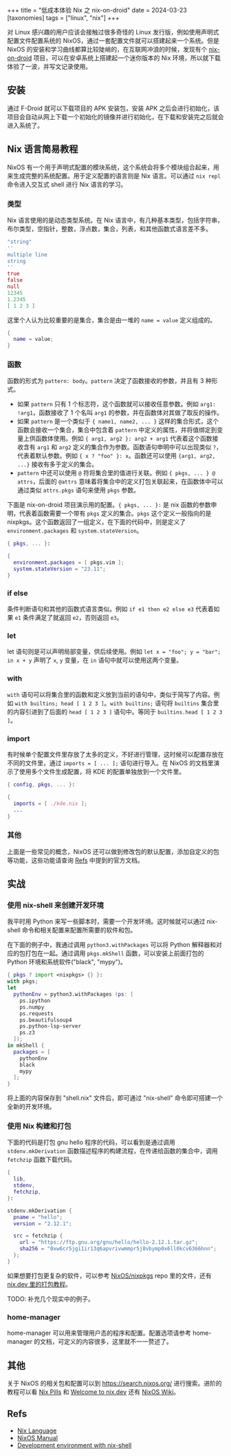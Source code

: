 +++
title = "低成本体验 Nix 之 nix-on-droid"
date = 2024-03-23
[taxonomies]
tags = ["linux", "nix"]
+++

对 Linux 感兴趣的用户应该会接触过很多奇怪的 Linux 发行版，例如使用声明式配置文件配置系统的 NixOS，通过一套配置文件就可以搭建起来一个系统。但是 NixOS 的安装和学习曲线都算比较陡峭的，在互联网冲浪的时候，发现有个 [nix-on-droid](https://github.com/nix-community/nix-on-droid) 项目，可以在安卓系统上搭建起一个迷你版本的 Nix 环境，所以就下载体验了一波，并写文记录使用。

## 安装

通过 F-Droid 就可以下载项目的 APK 安装包，安装 APK 之后会进行初始化，该项目会自动从网上下载一个初始化的镜像并进行初始化，在下载和安装完之后就会进入系统了。

## Nix 语言简易教程

NixOS 有一个用于声明式配置的模块系统，这个系统会将多个模块组合起来，用来生成完整的系统配置。用于定义配置的语言则是 Nix 语言。可以通过 `nix repl` 命令进入交互式 shell 进行 Nix 语言的学习。

### 类型

Nix 语言使用的是动态类型系统。在 Nix 语言中，有几种基本类型，包括字符串，布尔类型，空指针，整数，浮点数，集合，列表，和其他函数式语言差不多。

```nix
"string"
''
multiple line
string
''
true
false
null
12345
1.2345
[ 1 2 3 ]
```

这里个人认为比较重要的是集合，集合是由一堆的 `name = value` 定义组成的。

```nix
{
  name = value;
}
```

### 函数

函数的形式为 `pattern: body`。`pattern` 决定了函数接收的参数，并且有 3 种形式。

- 如果 `pattern` 只有 1 个标志符，这个函数就可以接收任意参数。例如 `arg1: !arg1`，函数接收了 1 个名叫 `arg1` 的参数，并在函数体对其做了取反的操作。
- 如果 `pattern` 是一个类似于 `{ name1, name2, ... }` 这样的集合形式，这个函数会接收一个集合，集合中包含着 `pattern` 中定义的属性，并将值绑定到变量上供函数体使用。例如 `{ arg1, arg2 }: arg2 + arg1` 代表着这个函数接收含有 `arg1` 和 `arg2` 定义的集合作为参数。函数语句申明中可以出现类似 `?`，代表着默认参数。例如 `{ x ? "foo" }: x`。函数还可以使用 `{arg1, arg2, ...}` 接收有多于定义的集合。
- `pattern` 中还可以使用 `@` 符将集合里的值进行关联。例如 `{ pkgs, ... } @ attrs`，后面的 `@attrs` 意味着将集合中的定义打包关联起来，在函数体中可以通过类似 `attrs.pkgs` 语句来使用 `pkgs` 参数。

下面是 nix-on-droid 项目演示用的配置。`{ pkgs, ... }:` 是 nix 函数的参数申明，代表着函数需要一个带有 `pkgs` 定义的集合。`pkgs` 这个定义一般指向的是 nixpkgs。这个函数返回了一组定义，在下面的代码中，则是定义了 `environment.packages` 和 `system.stateVersion`。

```nix
{ pkgs, ... }:

{
  environment.packages = [ pkgs.vim ];
  system.stateVersion = "23.11";
}
```

### if else

条件判断语句和其他的函数式语言类似。例如 `if e1 then e2 else e3` 代表着如果 `e1` 条件满足了就返回 `e2`，否则返回 `e3`。

### let

let 语句则是可以声明局部变量，供后续使用。例如 `let x = "foo"; y = "bar"; in x + y` 声明了 `x`, `y` 变量，在 `in` 语句中就可以使用这两个变量。

### with

`with` 语句可以将集合里的函数和定义放到当前的语句中，类似于简写了内容。例如 `with builtins; head [ 1 2 3 ]`。`with builtins;` 语句将 `builtins` 集合里的内容引进到了后面的 `head [ 1 2 3 ]` 语句中。等同于 `builtins.head [ 1 2 3 ]`。

### import

有时候单个配置文件里存放了太多的定义，不好进行管理，这时候可以配置存放在不同的文件里，通过 `imports = [ ... ];` 语句进行导入。在 NixOS 的文档里演示了使用多个文件生成配置，将 KDE 的配置单独放到一个文件里。

```nix
{ config, pkgs, ... }:

{
  imports = [ ./kde.nix ];
  ...
}
```

### 其他

上面是一些常见的概念，NixOS 还可以做到修改包的默认配置，添加自定义的包等功能，这些功能请查询 [Refs](#refs) 中提到的官方文档。

## 实战

### 使用 nix-shell 来创建开发环境

我平时用 Python 来写一些脚本时，需要一个开发环境。这时候就可以通过 nix-shell 命令和相关配置来配置所需要的软件和包。

在下面的例子中，我通过调用 `python3.withPackages` 可以将 Python 解释器和对应的包打包在一起。通过调用 `pkgs.mkShell` 函数，可以安装上前面打包的 Python 环境和系统软件("black", "mypy")。

```nix
{ pkgs ? import <nixpkgs> {} }:
with pkgs;
let
  pythonEnv = python3.withPackages (ps: [
    ps.ipython
    ps.numpy
    ps.requests
    ps.beautifulsoup4
    ps.python-lsp-server
    ps.z3
  ]);
in mkShell {
  packages = [
    pythonEnv
    black
    mypy
  ];
}
```

将上面的内容保存到 "shell.nix" 文件后，即可通过 "nix-shell" 命令即可搭建一个全新的开发环境。

### 使用 Nix 构建和打包

下面的代码是打包 gnu hello 程序的代码，可以看到是通过调用 `stdenv.mkDerivation` 函数描述程序的构建流程，在传递给函数的集合中，调用 `fetchzip` 函数下载代码。

```nix
{
  lib,
  stdenv,
  fetchzip,
}:

stdenv.mkDerivation {
  pname = "hello";
  version = "2.12.1";

  src = fetchzip {
    url = "https://ftp.gnu.org/gnu/hello/hello-2.12.1.tar.gz";
    sha256 = "0xw6cr5jgi1ir13q6apvrivwmmpr5j8vbymp0x6ll0kcv6366hnn";
  };
}
```

如果想要打包更复杂的软件，可以参考 [NixOS/nixpkgs](https://github.com/NixOS/nixpkgs/) repo 里的文件，还有 [nix.dev 里的打包教程](https://nix.dev/tutorials/packaging-existing-software)。

TODO: 补充几个现实中的例子。

### home-manager

home-manager 可以用来管理用户态的程序和配置。配置选项请参考 home-manager 的文档，可定义的内容很多，这里就不一一赘述了。

## 其他

关于 NixOS 的相关包和配置可以到 <https://search.nixos.org/> 进行搜索。进阶的教程可以看 [Nix Pills](https://nixos.org/guides/nix-pills/) 和 [Welcome to nix.dev](https://nix.dev/) 还有 [NixOS Wiki](https://nixos.wiki/)。

## Refs

- [Nix Language](https://nixos.org/manual/nix/stable/language/index.html)
- [NixOS Manual](https://nixos.org/manual/nixos/stable/)
- [Development environment with nix-shell](https://nixos.wiki/wiki/Development_environment_with_nix-shell)
